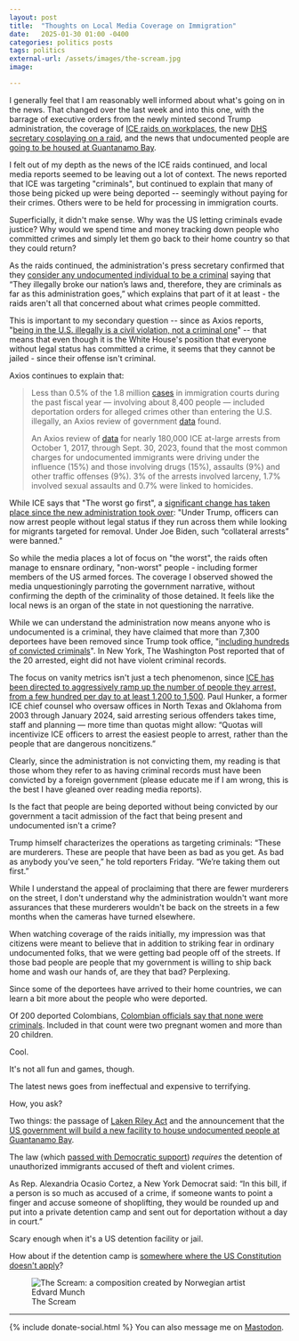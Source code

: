 ```yaml
---
layout: post
title:  "Thoughts on Local Media Coverage on Immigration"
date:   2025-01-30 01:00 -0400
categories: politics posts
tags: politics
external-url: /assets/images/the-scream.jpg
image:

---
```


I generally feel that I am reasonably well informed about what's going on in the news. That changed over the last week and into this one, with the barrage of executive orders from the newly minted second Trump administration, the coverage of [ICE raids on workplaces](https://www.axios.com/2025/01/24/ice-raid-newark-new-jersey-immigration-us-citizens), the new [DHS secretary cosplaying on a raid](https://x.com/Sec_Noem/status/1884264039158800547), and the news that undocumented people are [going to be housed at Guantanamo Bay](https://www.reuters.com/world/us/trump-says-he-will-instruct-homeland-security-pentagon-prepare-migrant-facility-2025-01-29/).

I felt out of my depth as the news of the ICE raids continued, and local media reports seemed to be leaving out a lot of context. The news reported that ICE was targeting "criminals", but continued to explain that many of those being picked up were being deported -- seemingly without paying for their crimes. Others were to be held for processing in immigration courts.

Superficially, it didn't make sense. Why was the US letting criminals evade justice? Why would we spend time and money tracking down people who committed crimes and simply let them go back to their home country so that they could return?

As the raids continued, the administration's press secretary confirmed that they [consider any undocumented individual to be a criminal](https://www.foxnews.com/politics/white-house-press-secretary-says-all-illegal-immigrants-arrested-criminals-thats-exactly-what-are) saying that “They illegally broke our nation’s laws and, therefore, they are criminals as far as this administration goes,” which explains that part of it at least - the raids aren't all that concerned about what crimes people committed.

This is important to my secondary question -- since as Axios reports, "[being in the U.S. illegally is a civil violation, not a criminal one](https://www.axios.com/2025/01/27/undocumented-immigrants-crime-deportations-trump)" -- that means that even though it is the White House's position that everyone without legal status has committed a crime, it seems that they cannot be jailed - since their offense isn't criminal. 

Axios continues to explain that:

>Less than 0.5% of the 1.8 million [cases](https://www.axios.com/2024/11/24/immigration-court-backlog-wait-mass-deportations) in immigration courts during the past fiscal year — involving about 8,400 people — included deportation orders for alleged crimes other than entering the U.S. illegally, an Axios review of government [data](https://trac.syr.edu/whatsnew/email.241021.html) found.
>
>An Axios review of [data](https://www.ice.gov/doclib/eoy/iceAnnualReportFY2023.pdf) for nearly 180,000 ICE at-large arrests from October 1, 2017, through Sept. 30, 2023, found that the most common charges for undocumented immigrants were driving under the influence (15%) and those involving drugs (15%), assaults (9%) and other traffic offenses (9%). 3% of the arrests involved larceny, 1.7% involved sexual assaults and 0.7% were linked to homicides.

While ICE says that "The worst go first", a [significant change has taken place since the new administration took over](https://apnews.com/article/immigration-trump-border-security-enforcement-ice-cb40a6a7e2d94582aa0774be47a8ab36): "Under Trump, officers can now arrest people without legal status if they run across them while looking for migrants targeted for removal. Under Joe Biden, such “collateral arrests” were banned."

So while the media places a lot of focus on "the worst", the raids often manage to ensnare ordinary, "non-worst" people - including former members of the US armed forces. The coverage I observed showed the media unquestioningly parroting the government narrative, without confirming the depth of the criminality of those detained. It feels like the local news is an organ of the state in not questioning the narrative.

While we can understand the administration now means anyone who is undocumented is a criminal, they have claimed that more than 7,300 deportees have been removed since Trump took office, "[including hundreds of convicted criminals](https://archive.ph/F6Z7G)". In New York, The Washington Post reported that of the 20 arrested, eight did not have violent criminal records.

The focus on vanity metrics isn't just a tech phenomenon, since [ICE has been directed to aggressively ramp up the number of people they arrest, from a few hundred per day to at least 1,200 to 1,500](https://archive.ph/3QHrr). Paul Hunker, a former ICE chief counsel who oversaw offices in North Texas and Oklahoma from 2003 through January 2024, said arresting serious offenders takes time, staff and planning — more time than quotas might allow: “Quotas will incentivize ICE officers to arrest the easiest people to arrest, rather than the people that are dangerous noncitizens.”

Clearly, since the administration is not convicting them, my reading is that those whom they refer to as having criminal records must have been convicted by a foreign government (please educate me if I am wrong, this is the best I have gleaned over reading media reports).

Is the fact that people are being deported without being convicted by our government a tacit admission of the fact that being present and undocumented isn't a crime?

Trump himself characterizes the operations as targeting criminals: “These are murderers. These are people that have been as bad as you get. As bad as anybody you’ve seen,” he told reporters Friday. “We’re taking them out first.”

While I understand the appeal of proclaiming that there are fewer murderers on the street, I don't understand why the administration wouldn't want more assurances that these murderers wouldn't be back on the streets in a few months when the cameras have turned elsewhere.

When watching coverage of the raids initially, my impression was that citizens were meant to believe that in addition to striking fear in ordinary undocumented folks, that we were getting bad people off of the streets. If those bad people are people that my government is willing to ship back home and wash our hands of, are they that bad? Perplexing.

Since some of the deportees have arrived to their home countries, we can learn a bit more about the people who were deported. 

Of 200 deported Colombians, [Colombian officials say that none were criminals](https://archive.ph/qVSbr). Included in that count were two pregnant women and more than 20 children.

Cool.

It's not all fun and games, though.

The latest news goes from ineffectual and expensive to terrifying. 

How, you ask?

Two things: the passage of [Laken Riley Act](https://apnews.com/article/what-is-laken-riley-act-trump-immigration-2667d626139ddf5a16d1533516eab18f) and the announcement that the [US government will build a new facility to house undocumented people at Guantanamo Bay](https://www.reuters.com/world/us/trump-says-he-will-instruct-homeland-security-pentagon-prepare-migrant-facility-2025-01-29/).

The law (which [passed with Democratic support](https://www.newsweek.com/full-list-democrats-voted-pass-laken-riley-act-2019432)) *requires* the detention of unauthorized immigrants accused of theft and violent crimes.

As Rep. Alexandria Ocasio Cortez, a New York Democrat said: “In this bill, if a person is so much as accused of a crime, if someone wants to point a finger and accuse someone of shoplifting, they would be rounded up and put into a private detention camp and sent out for deportation without a day in court.”

Scary enough when it's a US detention facility or jail. 

How about if the detention camp is [somewhere where the US Constitution doesn't apply](https://crsreports.congress.gov/product/pdf/LSB/LSB10654)?

<p>
	<figure>
	<picture>
	  <img src="{{site.url}}/assets/images/the-scream.jpg" alt="The Scream: a composition created by Norwegian artist Edvard Munch" />
	  <figcaption>The Scream</figcaption>
	</picture>
</figure>
</p>

---

{% include donate-social.html %} You can also message me on [Mastodon](https://mastodon.social/@yoasif).